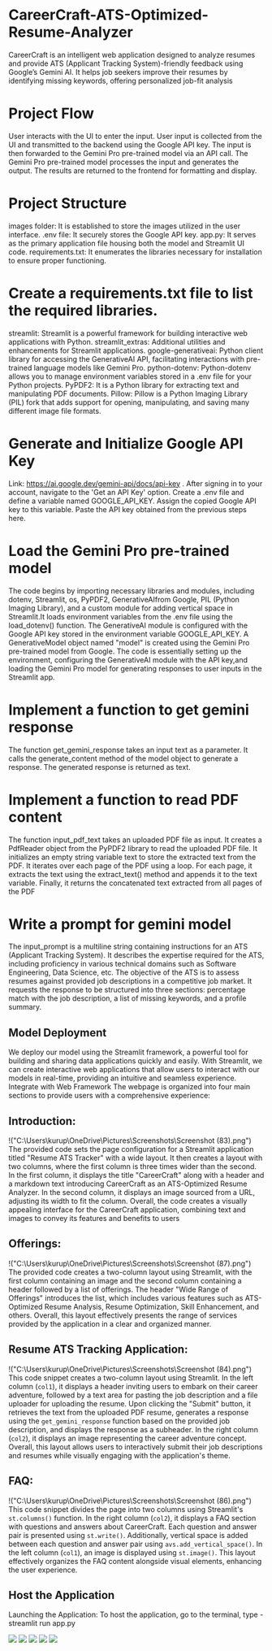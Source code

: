 # CareerCraft-ATS-Optimized-Resume-Analyzer
CareerCraft is an intelligent web application designed to analyze resumes and provide ATS (Applicant Tracking System)-friendly feedback using Google’s Gemini AI. It helps job seekers improve their resumes by identifying missing keywords, offering personalized job-fit analysis
# Project Flow
User interacts with the UI to enter the input. 
User input is collected from the UI and transmitted to the backend using the Google API key.
The input is then forwarded to the Gemini Pro pre-trained model via an API call.
The Gemini Pro pre-trained model processes the input and generates the output.
The results are returned to the frontend for formatting and display.
# Project Structure
images folder: It is established to store the images utilized in the user interface.
.env file: It securely stores the Google API key.
app.py: It serves as the primary application file housing both the model and Streamlit UI code.
requirements.txt: It enumerates the libraries necessary for installation to ensure proper functioning.
# Create a requirements.txt file to list the required libraries.
streamlit: Streamlit is a powerful framework for building interactive web applications with Python.
streamlit_extras: Additional utilities and enhancements for Streamlit applications.
google-generativeai: Python client library for accessing the GenerativeAI API, facilitating interactions with pre-trained language models like Gemini Pro.
python-dotenv: Python-dotenv allows you to manage environment variables stored in a .env file for your Python projects.
PyPDF2: It is a Python library for extracting text and manipulating PDF documents.
Pillow: Pillow is a Python Imaging Library (PIL) fork that adds support for opening, manipulating, and saving many different image file formats.
# Generate and Initialize Google API Key
Link: https://ai.google.dev/gemini-api/docs/api-key . After signing in to your account, navigate to the 'Get an API Key' option.
Create a .env file and define a variable named GOOGLE_API_KEY. 
Assign the copied Google API key to this variable. 
Paste the API key obtained from the previous steps here.
# Load the Gemini Pro pre-trained model
The code begins by importing necessary libraries and modules, including dotenv, Streamlit, os, PyPDF2, GenerativeAIfrom Google, PIL (Python Imaging Library), and a custom module for adding vertical space in Streamlit.It loads environment variables from the .env file using the load_dotenv() function.
The GenerativeAI module is configured with the Google API key stored in the environment variable GOOGLE_API_KEY.
A GenerativeModel object named "model" is created using the Gemini Pro pre-trained model from Google.
The code is essentially setting up the environment, configuring the GenerativeAI module with the API key,and loading the Gemini Pro model for generating responses to user inputs in the Streamlit app.
# Implement a function to get gemini response
The function get_gemini_response takes an input text as a parameter.
It calls the generate_content method of the model object to generate a response.
The generated response is returned as text.
# Implement a function to read PDF content
The function input_pdf_text takes an uploaded PDF file as input.
It creates a PdfReader object from the PyPDF2 library to read the uploaded PDF file.
It initializes an empty string variable text to store the extracted text from the PDF.
It iterates over each page of the PDF using a loop.
For each page, it extracts the text using the extract_text() method and appends it to the text variable.
Finally, it returns the concatenated text extracted from all pages of the PDF
# Write a prompt for gemini model
The input_prompt is a multiline string containing instructions for an ATS (Applicant Tracking System).
It describes the expertise required for the ATS, including proficiency in various technical domains such as Software Engineering, Data Science, etc.
The objective of the ATS is to assess resumes against provided job descriptions in a competitive job market.
It requests the response to be structured into three sections: percentage match with the job description, a list of missing keywords, and a profile summary.
## Model Deployment
We deploy our model using the Streamlit framework, a powerful tool for building and sharing data applications quickly and easily. With Streamlit, we can create interactive web applications that allow users to interact with our models in real-time, providing an intuitive and seamless experience.
Integrate with Web Framework
The webpage is organized into four main sections to provide users with a comprehensive experience: 
## Introduction: 
!("C:\Users\kurup\OneDrive\Pictures\Screenshots\Screenshot (83).png")
The provided code sets the page configuration for a Streamlit application titled "Resume ATS Tracker" with a wide layout. 
It then creates a layout with two columns, where the first column is three times wider than the second. 
In the first column, it displays the title "CareerCraft" along with a header and a markdown text introducing CareerCraft as an ATS-Optimized Resume Analyzer. 
In the second column, it displays an image sourced from a URL, adjusting its width to fit the column. 
Overall, the code creates a visually appealing interface for the CareerCraft application, combining text and images to convey its features and benefits to users
## Offerings:
!("C:\Users\kurup\OneDrive\Pictures\Screenshots\Screenshot (87).png")
The provided code creates a two-column layout using Streamlit, with the first column containing an image and the second column containing a header followed by a list of offerings. 
The header "Wide Range of Offerings" introduces the list, which includes various features such as ATS-Optimized Resume Analysis, Resume Optimization, Skill Enhancement, and others. 
Overall, this layout effectively presents the range of services provided by the application in a clear and organized manner.
## Resume ATS Tracking Application:
!("C:\Users\kurup\OneDrive\Pictures\Screenshots\Screenshot (84).png")
This code snippet creates a two-column layout using Streamlit. 
In the left column (`col1`), it displays a header inviting users to embark on their career adventure, followed by a text area for pasting the job description and a file uploader for uploading the resume. 
Upon clicking the "Submit" button, it retrieves the text from the uploaded PDF resume, generates a response using the `get_gemini_response` function based on the provided job description, and displays the response as a subheader. 
In the right column (`col2`), it displays an image representing the career adventure concept. 
Overall, this layout allows users to interactively submit their job descriptions and resumes while visually engaging with the application's theme.
## FAQ:
!("C:\Users\kurup\OneDrive\Pictures\Screenshots\Screenshot (86).png")
This code snippet divides the page into two columns using Streamlit's `st.columns()` function. 
In the right column (`col2`), it displays a FAQ section with questions and answers about CareerCraft. 
Each question and answer pair is presented using `st.write()`. 
Additionally, vertical space is added between each question and answer pair using `avs.add_vertical_space()`. 
In the left column (`col1`), an image is displayed using `st.image()`. 
This layout effectively organizes the FAQ content alongside visual elements, enhancing the user experience.
## Host the Application
Launching the Application:
To host the application,  go to the terminal, type - streamlit run app.py

<img src="images/images/Screenshot (83).png"/>
<img src="images/images/Screenshot (84).png"/>
<img src="images/images/Screenshot (85).png"/>
<img src="images/images/Screenshot (87).png"/>
<img src="images/images/Screenshot (86).png"/>


